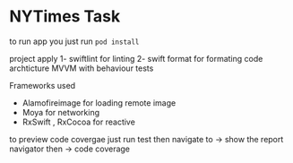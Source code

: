 # NYTimes Task
  to run app you just run ```pod install```
  
  project apply
  1- swiftlint for linting
  2- swift format for formating code 
  archticture MVVM with behaviour tests
  
  Frameworks used
   - Alamofireimage for loading remote image
   - Moya for networking 
   - RxSwift , RxCocoa for reactive

  
  
  to preview code covergae 
  just run test then navigate to -> show the report navigator
  then -> code coverage
